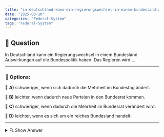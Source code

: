 ```yaml
---
title: "in-deutschland-kann-ein-regierungswechsel-in-einem-bundesland-auswirkungen-auf-die-bundespolitik-hab"
date: "2025-03-10"
categories: "Federal-System"
tags: "Federal-System"
---
```


## 📌 **Question**

In Deutschland kann ein Regierungswechsel in einem Bundesland Auswirkungen auf die Bundespolitik haben. Das Regieren wird …



---

### 📝 **Options:**

🔘 **A)** schwieriger, wenn sich dadurch die Mehrheit im Bundestag ändert.

🔘 **B)** leichter, wenn dadurch neue Parteien in den Bundesrat kommen.

🔘 **C)** schwieriger, wenn dadurch die Mehrheit im Bundesrat verändert wird.

🔘 **D)** leichter, wenn es sich um ein reiches Bundesland handelt.

---

<details>
  <summary>🔍 Show Answer</summary>

  <p>
💡  <b>Correct Answer:</b>  c
  </p>
  <p>
    📖<b>Explanation:</b>
    In Deutschland besteht das politische System aus Bundesländern und der Bundesregierung. Jedes Bundesland hat seine eigene Regierung, die Einfluss auf den Bundesrat nimmt – das obere Haus des Parlaments. Der Bundesrat besteht aus Vertretern der Landesregierungen und wirkt bei der Gesetzgebung mit. Ein Regierungswechsel in einem Bundesland kann die Zusammensetzung des Bundesrates verändern, was wiederum die Bundespolitik beeinflussen kann. Veränderungen in der Mehrheitsverteilung im Bundestag oder Bundesrat können die Gesetzgebungsprozesse erschweren oder erleichtern, abhängig von den beteiligten Parteien und den finanziellen Ressourcen des Bundeslandes.
  </p>
</details>
